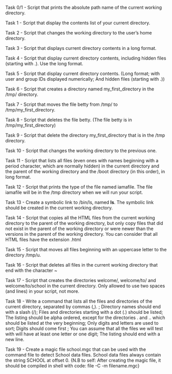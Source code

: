 Task 0/1 - Script that prints the absolute path name of the current working directory.

Task 1 - Script that display the contents list of your current directory.

Task 2 - Script that changes the working directory to the user’s home directory.

Task 3 - Script that displays current directory contents in a long format.

Task 4 - Script that display current directory contents, including hidden files (starting with .). Use the long format.

Task 5 - Script that display current directory contents. (Long format; with user and group IDs displayed numerically; And hidden files (starting with .))

Task 6 - Script that creates a directory named my_first_directory in the /tmp/ directory.

Task 7 - Script that moves the file betty from /tmp/ to /tmp/my_first_directory.

Task 8 - Script that deletes the file betty. (The file betty is in /tmp/my_first_directory)

Task 9 - Script that delete the directory my_first_directory that is in the /tmp directory.

Task 10 - Script that changes the working directory to the previous one.

Task 11 - Script that lists all files (even ones with names beginning with a period character, which are normally hidden) in the current directory and the parent of the working directory and the /boot directory (in this order), in long format.

Task 12 - Script that prints the type of the file named iamafile. The file iamafile will be in the /tmp directory when we will run your script.

Task 13 - Create a symbolic link to /bin/ls, named __ls__. The symbolic link should be created in the current working directory.

Task 14 - Script that copies all the HTML files from the current working directory to the parent of the working directory, but only copy files that did not exist in the parent of the working directory or were newer than the versions in the parent of the working directory. You can consider that all HTML files have the extension .html

Task 15 - Script that moves all files beginning with an uppercase letter to the directory /tmp/u. 

Task 16 - Script that deletes all files in the current working directory that end with the character ~

Task 17 - Script that creates the directories welcome/, welcome/to/ and welcome/to/school in the current directory. Only allowed to use two spaces (and lines) in your script, not more.

Task 18 - Write a command that lists all the files and directories of the current directory, separated by commas (,). ; Directory names should end with a slash (/); Files and directories starting with a dot (.) should be listed; The listing should be alpha ordered, except for the directories . and .. which should be listed at the very beginning; Only digits and letters are used to sort; Digits should come first ; You can assume that all the files we will test with will have at least one letter or one digit; The listing should end with a new line.

Task 19 - Create a magic file school.mgc that can be used with the command file to detect School data files. School data files always contain the string SCHOOL at offset 0. {N.B to self: After creating the magic file, it should be compiled in shell with code: file -C -m filename.mgc}
